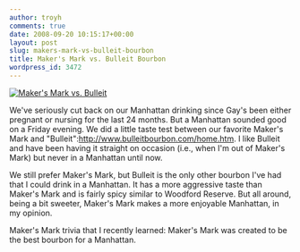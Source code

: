 ```yaml
---
author: troyh
comments: true
date: 2008-09-20 10:15:17+00:00
layout: post
slug: makers-mark-vs-bulleit-bourbon
title: Maker's Mark vs. Bulleit Bourbon
wordpress_id: 3472
---
```


[![Maker's Mark vs. Bulleit](http://farm4.static.flickr.com/3129/2873846452_4bd83a57e4.jpg)](http://www.flickr.com/photos/troyh/2873846452/)

We've seriously cut back on our Manhattan drinking since Gay's been either pregnant or nursing for the last 24 months. But a Manhattan sounded good on a Friday evening. We did a little taste test between our favorite Maker's Mark and "Bulleit":http://www.bulleitbourbon.com/home.htm. I like Bulleit and have been having it straight on occasion (i.e., when I'm out of Maker's Mark) but never in a Manhattan until now.

We still prefer Maker's Mark, but Bulleit is the only other bourbon I've had that I could drink in a Manhattan. It has a more aggressive taste than Maker's Mark and is fairly spicy similar to Woodford Reserve. But all around, being a bit sweeter, Maker's Mark makes a more enjoyable Manhattan, in my opinion.

Maker's Mark trivia that I recently learned: Maker's Mark was created to be the best bourbon for a Manhattan.
